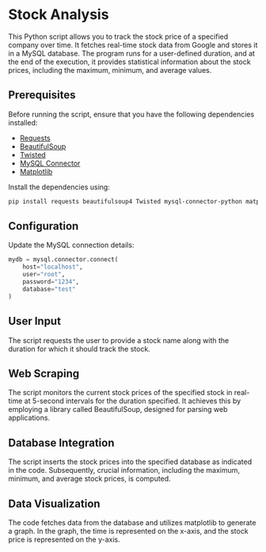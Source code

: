 # Stock Analysis

This Python script allows you to track the stock price of a specified company over time. It fetches real-time stock data from Google and stores it in a MySQL database. The program runs for a user-defined duration, and at the end of the execution, it provides statistical information about the stock prices, including the maximum, minimum, and average values.

## Prerequisites

Before running the script, ensure that you have the following dependencies installed:

- [Requests](https://pypi.org/project/requests/)
- [BeautifulSoup](https://pypi.org/project/beautifulsoup4/)
- [Twisted](https://pypi.org/project/Twisted/)
- [MySQL Connector](https://pypi.org/project/mysql-connector-python/)
- [Matplotlib](https://pypi.org/project/matplotlib/)

Install the dependencies using:

```bash
pip install requests beautifulsoup4 Twisted mysql-connector-python matplotlib

```

## Configuration
Update the MySQL connection details:
```python
mydb = mysql.connector.connect(
    host="localhost",
    user="root",
    password="1234",
    database="test"
)
```

## User Input
The script requests the user to provide a stock name along with the duration for which it should track the stock.

## Web Scraping
The script monitors the current stock prices of the specified stock in real-time at 5-second intervals for the duration specified. It achieves this by employing a library called BeautifulSoup, designed for parsing web applications.

## Database Integration
The script inserts the stock prices into the specified database as indicated in the code. Subsequently, crucial information, including the maximum, minimum, and average stock prices, is computed.

## Data Visualization
The code fetches data from the database and utilizes matplotlib to generate a graph. In the graph, the time is represented on the x-axis, and the stock price is represented on the y-axis.
